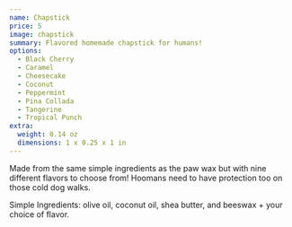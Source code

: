 ```yaml
---
name: Chapstick
price: 5
image: chapstick
summary: Flavored homemade chapstick for humans!
options:
  - Black Cherry
  - Caramel
  - Cheesecake
  - Coconut
  - Peppermint
  - Pina Collada
  - Tangerine
  - Tropical Punch
extra:
  weight: 0.14 oz
  dimensions: 1 x 0.25 x 1 in
---
```


Made from the same simple ingredients as the paw wax but with nine different flavors to choose from! Hoomans need to have protection too on those cold dog walks.

Simple Ingredients: olive oil, coconut oil, shea butter, and beeswax + your choice of flavor.
